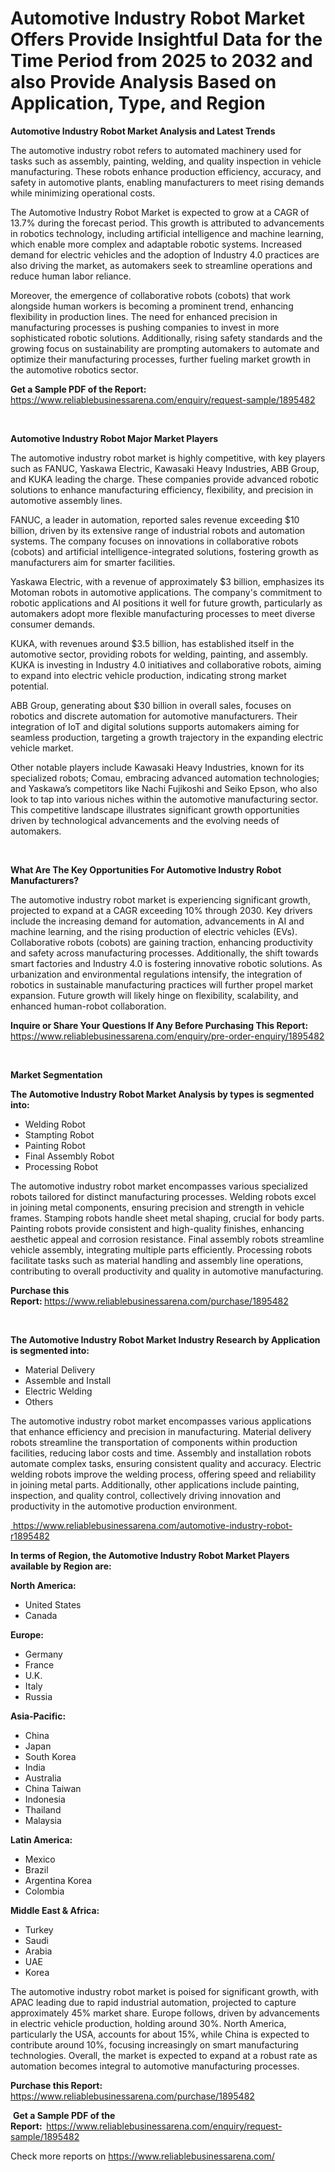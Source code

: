 <p><h1>Automotive Industry Robot Market Offers Provide Insightful Data for the Time Period from 2025 to 2032 and also Provide Analysis Based on Application, Type, and Region</h1></p><p><strong>Automotive Industry Robot Market Analysis and Latest Trends</strong></p>
<p><p>The automotive industry robot refers to automated machinery used for tasks such as assembly, painting, welding, and quality inspection in vehicle manufacturing. These robots enhance production efficiency, accuracy, and safety in automotive plants, enabling manufacturers to meet rising demands while minimizing operational costs.</p><p>The Automotive Industry Robot Market is expected to grow at a CAGR of 13.7% during the forecast period. This growth is attributed to advancements in robotics technology, including artificial intelligence and machine learning, which enable more complex and adaptable robotic systems. Increased demand for electric vehicles and the adoption of Industry 4.0 practices are also driving the market, as automakers seek to streamline operations and reduce human labor reliance.</p><p>Moreover, the emergence of collaborative robots (cobots) that work alongside human workers is becoming a prominent trend, enhancing flexibility in production lines. The need for enhanced precision in manufacturing processes is pushing companies to invest in more sophisticated robotic solutions. Additionally, rising safety standards and the growing focus on sustainability are prompting automakers to automate and optimize their manufacturing processes, further fueling market growth in the automotive robotics sector.</p></p>
<p><strong>Get a Sample PDF of the Report:&nbsp;</strong> <a href="https://www.reliablebusinessarena.com/enquiry/request-sample/1895482?utm_campaign=2793&utm_medium=2&utm_source=Github&utm_content=ia&utm_term=05032025&utm_id=automotive-industry-robot">https://www.reliablebusinessarena.com/enquiry/request-sample/1895482</a></p>
<p>&nbsp;</p>
<p><strong>Automotive Industry Robot Major Market Players</strong></p>
<p><p>The automotive industry robot market is highly competitive, with key players such as FANUC, Yaskawa Electric, Kawasaki Heavy Industries, ABB Group, and KUKA leading the charge. These companies provide advanced robotic solutions to enhance manufacturing efficiency, flexibility, and precision in automotive assembly lines.</p><p>FANUC, a leader in automation, reported sales revenue exceeding $10 billion, driven by its extensive range of industrial robots and automation systems. The company focuses on innovations in collaborative robots (cobots) and artificial intelligence-integrated solutions, fostering growth as manufacturers aim for smarter facilities.</p><p>Yaskawa Electric, with a revenue of approximately $3 billion, emphasizes its Motoman robots in automotive applications. The company's commitment to robotic applications and AI positions it well for future growth, particularly as automakers adopt more flexible manufacturing processes to meet diverse consumer demands.</p><p>KUKA, with revenues around $3.5 billion, has established itself in the automotive sector, providing robots for welding, painting, and assembly. KUKA is investing in Industry 4.0 initiatives and collaborative robots, aiming to expand into electric vehicle production, indicating strong market potential.</p><p>ABB Group, generating about $30 billion in overall sales, focuses on robotics and discrete automation for automotive manufacturers. Their integration of IoT and digital solutions supports automakers aiming for seamless production, targeting a growth trajectory in the expanding electric vehicle market.</p><p>Other notable players include Kawasaki Heavy Industries, known for its specialized robots; Comau, embracing advanced automation technologies; and Yaskawa’s competitors like Nachi Fujikoshi and Seiko Epson, who also look to tap into various niches within the automotive manufacturing sector. This competitive landscape illustrates significant growth opportunities driven by technological advancements and the evolving needs of automakers.</p></p>
<p>&nbsp;</p>
<p><strong>What Are The Key Opportunities For Automotive Industry Robot Manufacturers?</strong></p>
<p><p>The automotive industry robot market is experiencing significant growth, projected to expand at a CAGR exceeding 10% through 2030. Key drivers include the increasing demand for automation, advancements in AI and machine learning, and the rising production of electric vehicles (EVs). Collaborative robots (cobots) are gaining traction, enhancing productivity and safety across manufacturing processes. Additionally, the shift towards smart factories and Industry 4.0 is fostering innovative robotic solutions. As urbanization and environmental regulations intensify, the integration of robotics in sustainable manufacturing practices will further propel market expansion. Future growth will likely hinge on flexibility, scalability, and enhanced human-robot collaboration.</p></p>
<p><strong>Inquire or Share Your Questions If Any Before Purchasing This Report:</strong> <a href="https://www.reliablebusinessarena.com/enquiry/pre-order-enquiry/1895482?utm_campaign=2793&utm_medium=2&utm_source=Github&utm_content=ia&utm_term=05032025&utm_id=automotive-industry-robot">https://www.reliablebusinessarena.com/enquiry/pre-order-enquiry/1895482</a></p>
<p>&nbsp;</p>
<p><strong>Market Segmentation</strong></p>
<p><strong>The Automotive Industry Robot Market Analysis by types is segmented into:</strong></p>
<p><ul><li>Welding Robot</li><li>Stampting Robot</li><li>Painting Robot</li><li>Final Assembly Robot</li><li>Processing Robot</li></ul></p>
<p><p>The automotive industry robot market encompasses various specialized robots tailored for distinct manufacturing processes. Welding robots excel in joining metal components, ensuring precision and strength in vehicle frames. Stamping robots handle sheet metal shaping, crucial for body parts. Painting robots provide consistent and high-quality finishes, enhancing aesthetic appeal and corrosion resistance. Final assembly robots streamline vehicle assembly, integrating multiple parts efficiently. Processing robots facilitate tasks such as material handling and assembly line operations, contributing to overall productivity and quality in automotive manufacturing.</p></p>
<p><strong>Purchase this Report:&nbsp;</strong><a href="https://www.reliablebusinessarena.com/purchase/1895482?utm_campaign=2793&utm_medium=2&utm_source=Github&utm_content=ia&utm_term=05032025&utm_id=automotive-industry-robot">https://www.reliablebusinessarena.com/purchase/1895482</a></p>
<p>&nbsp;</p>
<p><strong>The Automotive Industry Robot Market Industry Research by Application is segmented into:</strong></p>
<p><ul><li>Material Delivery</li><li>Assemble and Install</li><li>Electric Welding</li><li>Others</li></ul></p>
<p><p>The automotive industry robot market encompasses various applications that enhance efficiency and precision in manufacturing. Material delivery robots streamline the transportation of components within production facilities, reducing labor costs and time. Assembly and installation robots automate complex tasks, ensuring consistent quality and accuracy. Electric welding robots improve the welding process, offering speed and reliability in joining metal parts. Additionally, other applications include painting, inspection, and quality control, collectively driving innovation and productivity in the automotive production environment.</p></p>
<p><a href="https://www.reliablebusinessarena.com/automotive-industry-robot-r1895482?utm_campaign=2793&utm_medium=2&utm_source=Github&utm_content=ia&utm_term=05032025&utm_id=automotive-industry-robot">&nbsp;https://www.reliablebusinessarena.com/automotive-industry-robot-r1895482</a></p>
<p><strong>In terms of Region, the Automotive Industry Robot Market Players available by Region are:</strong></p>
<p>
    <p> <strong> North America: </strong>
        <ul>
            <li>United States</li>
            <li>Canada</li>
        </ul>
        </p> 
    <p> <strong> Europe: </strong>
        <ul>
            <li>Germany</li>
            <li>France</li>
            <li>U.K.</li>
            <li>Italy</li>
            <li>Russia</li>
        </ul>
        </p> 
    <p> <strong> Asia-Pacific: </strong>
        <ul>
            <li>China</li>
            <li>Japan</li>
            <li>South Korea</li>
            <li>India</li>
            <li>Australia</li>
            <li>China Taiwan</li>
            <li>Indonesia</li>
            <li>Thailand</li>
            <li>Malaysia</li>
        </ul>
        </p> 
    <p> <strong> Latin America: </strong>
        <ul>
            <li>Mexico</li>
            <li>Brazil</li>
            <li>Argentina Korea</li>
            <li>Colombia</li>
        </ul>
        </p> 
    <p> <strong> Middle East & Africa: </strong>
        <ul>
            <li>Turkey</li>
            <li>Saudi</li>
            <li>Arabia</li>
            <li>UAE</li>
            <li>Korea</li>
        </ul>
    </p>
    </p>
<p><p>The automotive industry robot market is poised for significant growth, with APAC leading due to rapid industrial automation, projected to capture approximately 45% market share. Europe follows, driven by advancements in electric vehicle production, holding around 30%. North America, particularly the USA, accounts for about 15%, while China is expected to contribute around 10%, focusing increasingly on smart manufacturing technologies. Overall, the market is expected to expand at a robust rate as automation becomes integral to automotive manufacturing processes.</p></p>
<p><strong>Purchase this Report: </strong><a href="https://www.reliablebusinessarena.com/purchase/1895482?utm_campaign=2793&utm_medium=2&utm_source=Github&utm_content=ia&utm_term=05032025&utm_id=automotive-industry-robot">https://www.reliablebusinessarena.com/purchase/1895482</a></p>
<p>&nbsp;<strong>Get a Sample PDF of the Report:&nbsp;&nbsp;</strong><a href="https://www.reliablebusinessarena.com/enquiry/request-sample/1895482?utm_campaign=2793&utm_medium=2&utm_source=Github&utm_content=ia&utm_term=05032025&utm_id=automotive-industry-robot">https://www.reliablebusinessarena.com/enquiry/request-sample/1895482</a></p>
<p><strong></strong></p>
<p>Check more reports on <a href="https://www.reliablebusinessarena.com/?utm_campaign=2793&utm_medium=2&utm_source=Github&utm_content=ia&utm_term=05032025&utm_id=automotive-industry-robot">https://www.reliablebusinessarena.com/</a></p>